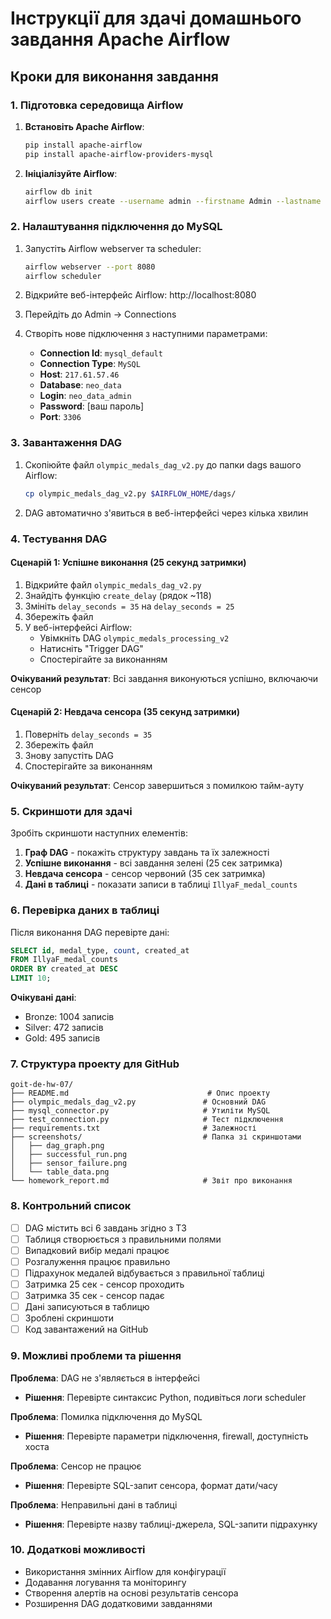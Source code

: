 # Інструкції для здачі домашнього завдання Apache Airflow

## Кроки для виконання завдання

### 1. Підготовка середовища Airflow

1. **Встановіть Apache Airflow**:
   ```bash
   pip install apache-airflow
   pip install apache-airflow-providers-mysql
   ```

2. **Ініціалізуйте Airflow**:
   ```bash
   airflow db init
   airflow users create --username admin --firstname Admin --lastname User --email admin@admin.com --role Admin --password admin
   ```

### 2. Налаштування підключення до MySQL

1. Запустіть Airflow webserver та scheduler:
   ```bash
   airflow webserver --port 8080
   airflow scheduler
   ```

2. Відкрийте веб-інтерфейс Airflow: http://localhost:8080

3. Перейдіть до Admin → Connections

4. Створіть нове підключення з наступними параметрами:
   - **Connection Id**: `mysql_default`
   - **Connection Type**: `MySQL`
   - **Host**: `217.61.57.46`
   - **Database**: `neo_data`
   - **Login**: `neo_data_admin`
   - **Password**: [ваш пароль]
   - **Port**: `3306`

### 3. Завантаження DAG

1. Скопіюйте файл `olympic_medals_dag_v2.py` до папки dags вашого Airflow:
   ```bash
   cp olympic_medals_dag_v2.py $AIRFLOW_HOME/dags/
   ```

2. DAG автоматично з'явиться в веб-інтерфейсі через кілька хвилин

### 4. Тестування DAG

#### Сценарій 1: Успішне виконання (25 секунд затримки)

1. Відкрийте файл `olympic_medals_dag_v2.py`
2. Знайдіть функцію `create_delay` (рядок ~118)
3. Змініть `delay_seconds = 35` на `delay_seconds = 25`
4. Збережіть файл
5. У веб-інтерфейсі Airflow:
   - Увімкніть DAG `olympic_medals_processing_v2`
   - Натисніть "Trigger DAG"
   - Спостерігайте за виконанням

**Очікуваний результат**: Всі завдання виконуються успішно, включаючи сенсор

#### Сценарій 2: Невдача сенсора (35 секунд затримки)

1. Поверніть `delay_seconds = 35`
2. Збережіть файл
3. Знову запустіть DAG
4. Спостерігайте за виконанням

**Очікуваний результат**: Сенсор завершиться з помилкою тайм-ауту

### 5. Скриншоти для здачі

Зробіть скриншоти наступних елементів:

1. **Граф DAG** - покажіть структуру завдань та їх залежності
2. **Успішне виконання** - всі завдання зелені (25 сек затримка)
3. **Невдача сенсора** - сенсор червоний (35 сек затримка)
4. **Дані в таблиці** - показати записи в таблиці `IllyaF_medal_counts`

### 6. Перевірка даних в таблиці

Після виконання DAG перевірте дані:

```sql
SELECT id, medal_type, count, created_at 
FROM IllyaF_medal_counts 
ORDER BY created_at DESC 
LIMIT 10;
```

**Очікувані дані**:
- Bronze: 1004 записів
- Silver: 472 записів  
- Gold: 495 записів

### 7. Структура проекту для GitHub

```
goit-de-hw-07/
├── README.md                               # Опис проекту
├── olympic_medals_dag_v2.py               # Основний DAG
├── mysql_connector.py                     # Утиліти MySQL
├── test_connection.py                     # Тест підключення
├── requirements.txt                       # Залежності
├── screenshots/                           # Папка зі скриншотами
│   ├── dag_graph.png
│   ├── successful_run.png
│   ├── sensor_failure.png
│   └── table_data.png
└── homework_report.md                     # Звіт про виконання
```

### 8. Контрольний список

- [ ] DAG містить всі 6 завдань згідно з ТЗ
- [ ] Таблиця створюється з правильними полями
- [ ] Випадковий вибір медалі працює
- [ ] Розгалуження працює правильно
- [ ] Підрахунок медалей відбувається з правильної таблиці
- [ ] Затримка 25 сек - сенсор проходить
- [ ] Затримка 35 сек - сенсор падає
- [ ] Дані записуються в таблицю
- [ ] Зроблені скриншоти
- [ ] Код завантажений на GitHub

### 9. Можливі проблеми та рішення

**Проблема**: DAG не з'являється в інтерфейсі
- **Рішення**: Перевірте синтаксис Python, подивіться логи scheduler

**Проблема**: Помилка підключення до MySQL
- **Рішення**: Перевірте параметри підключення, firewall, доступність хоста

**Проблема**: Сенсор не працює
- **Рішення**: Перевірте SQL-запит сенсора, формат дати/часу

**Проблема**: Неправильні дані в таблиці
- **Рішення**: Перевірте назву таблиці-джерела, SQL-запити підрахунку

### 10. Додаткові можливості

- Використання змінних Airflow для конфігурації
- Додавання логування та моніторингу
- Створення алертів на основі результатів сенсора
- Розширення DAG додатковими завданнями
